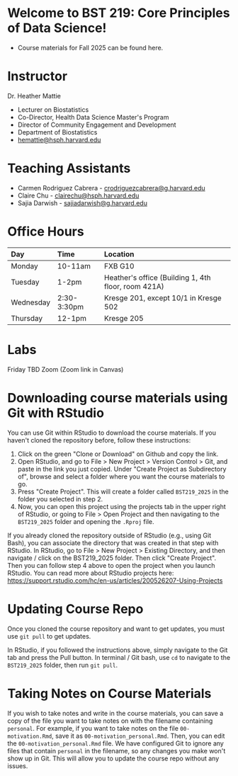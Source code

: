 # Welcome to BST 219: Core Principles of Data Science! 

* Course materials for Fall 2025 can be found here. 

# Instructor
Dr. Heather Mattie
* Lecturer on Biostatistics
* Co-Director, Health Data Science Master's Program
* Director of Community Engagement and Development
* Department of Biostatistics
* hemattie@hsph.harvard.edu

# Teaching Assistants
* Carmen Rodriguez Cabrera - crodriguezcabrera@g.harvard.edu
* Claire Chu - clairechu@hsph.harvard.edu
* Sajia Darwish - sajiadarwish@g.harvard.edu

# Office Hours

| Day      | Time | Location     |
| :---     |    :----   |    :--- |
| Monday | 10-11am | FXB G10 |
| Tuesday | 1-2pm | Heather's office (Building 1, 4th floor, room 421A) |
| Wednesday | 2:30-3:30pm | Kresge 201, except 10/1 in Kresge 502 |
| Thursday | 12-1pm | Kresge 205 |

# Labs
Friday TBD Zoom (Zoom link in Canvas)

# Downloading course materials using Git with RStudio

You can use Git within RStudio to download the course materials. If you
haven't cloned the repository before, follow these instructions:

1. Click on the green "Clone or Download" on Github and copy the link.
2. Open RStudio, and go to File > New Project > Version Control > Git,
and paste in the link you just copied. Under "Create Project as
Subdirectory of", browse and select a folder where you want the course
materials to go.
3. Press "Create Project". This will create a folder called `BST219_2025`
in the folder you selected in step 2.
4. Now, you can open this project using the projects tab in the upper
right of RStudio, or going to File > Open Project and then navigating
to the `BST219_2025` folder and opening the `.Rproj` file.

If you already cloned the repository outside of RStudio (e.g., using
Git Bash), you can associate the directory that was created in that
step with RStudio. In RStudio, go to File > New Project > Existing Directory, and then navigate / click on the BST219_2025 folder. Then click
"Create Project". Then you can follow step 4 above to open the project
when you launch RStudio. You can read more about RStudio projects here:
https://support.rstudio.com/hc/en-us/articles/200526207-Using-Projects

# Updating Course Repo

Once you cloned the course repository and want to get updates, you must
use `git pull` to get updates.

In RStudio, if you followed the instructions above, simply navigate
to the Git tab and press the Pull button. In terminal / Git bash, use
`cd` to navigate to the `BST219_2025` folder, then run `git pull`.


# Taking Notes on Course Materials

If you wish to take notes and write in the course materials, you can
save a copy of the file you want to take notes on with the filename
containing `personal`. For example, if you want to take notes on the
file `00-motivation.Rmd`, save it as `00-motivation_personal.Rmd`. Then,
you can edit the `00-motivation_personal.Rmd` file. We have configured
Git to ignore any files that contain `personal` in the filename, so any changes you make won't show up in Git. This will
allow you to update the course repo without any issues.
